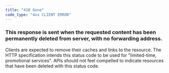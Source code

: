 ```yaml
---
title: "410 Gone"
code_type: "4xx CLIENT ERROR"
---
```


### This response is sent when the requested content has been permanently deleted from server, with no forwarding address.

Clients are expected to remove their caches and links to the resource. The
HTTP specification intends this status code to be used for "limited-time,
promotional services". APIs should not feel compelled to indicate resources
that have been deleted with this status code.
